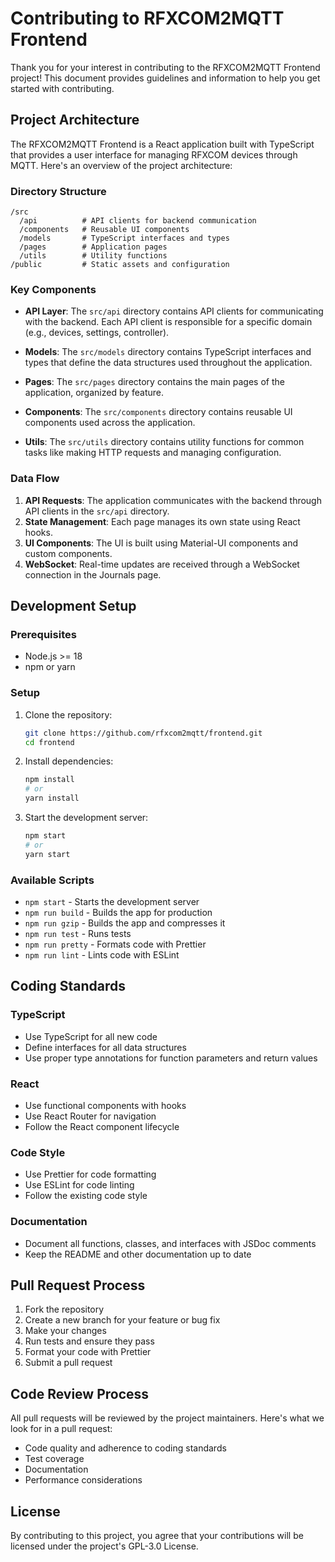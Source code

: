# Contributing to RFXCOM2MQTT Frontend

Thank you for your interest in contributing to the RFXCOM2MQTT Frontend project! This document provides guidelines and information to help you get started with contributing.

## Project Architecture

The RFXCOM2MQTT Frontend is a React application built with TypeScript that provides a user interface for managing RFXCOM devices through MQTT. Here's an overview of the project architecture:

### Directory Structure

```
/src
  /api          # API clients for backend communication
  /components   # Reusable UI components
  /models       # TypeScript interfaces and types
  /pages        # Application pages
  /utils        # Utility functions
/public         # Static assets and configuration
```

### Key Components

- **API Layer**: The `src/api` directory contains API clients for communicating with the backend. Each API client is responsible for a specific domain (e.g., devices, settings, controller).

- **Models**: The `src/models` directory contains TypeScript interfaces and types that define the data structures used throughout the application.

- **Pages**: The `src/pages` directory contains the main pages of the application, organized by feature.

- **Components**: The `src/components` directory contains reusable UI components used across the application.

- **Utils**: The `src/utils` directory contains utility functions for common tasks like making HTTP requests and managing configuration.

### Data Flow

1. **API Requests**: The application communicates with the backend through API clients in the `src/api` directory.
2. **State Management**: Each page manages its own state using React hooks.
3. **UI Components**: The UI is built using Material-UI components and custom components.
4. **WebSocket**: Real-time updates are received through a WebSocket connection in the Journals page.

## Development Setup

### Prerequisites

- Node.js >= 18
- npm or yarn

### Setup

1. Clone the repository:
   ```bash
   git clone https://github.com/rfxcom2mqtt/frontend.git
   cd frontend
   ```

2. Install dependencies:
   ```bash
   npm install
   # or
   yarn install
   ```

3. Start the development server:
   ```bash
   npm start
   # or
   yarn start
   ```

### Available Scripts

- `npm start` - Starts the development server
- `npm run build` - Builds the app for production
- `npm run gzip` - Builds the app and compresses it
- `npm run test` - Runs tests
- `npm run pretty` - Formats code with Prettier
- `npm run lint` - Lints code with ESLint

## Coding Standards

### TypeScript

- Use TypeScript for all new code
- Define interfaces for all data structures
- Use proper type annotations for function parameters and return values

### React

- Use functional components with hooks
- Use React Router for navigation
- Follow the React component lifecycle

### Code Style

- Use Prettier for code formatting
- Use ESLint for code linting
- Follow the existing code style

### Documentation

- Document all functions, classes, and interfaces with JSDoc comments
- Keep the README and other documentation up to date

## Pull Request Process

1. Fork the repository
2. Create a new branch for your feature or bug fix
3. Make your changes
4. Run tests and ensure they pass
5. Format your code with Prettier
6. Submit a pull request

## Code Review Process

All pull requests will be reviewed by the project maintainers. Here's what we look for in a pull request:

- Code quality and adherence to coding standards
- Test coverage
- Documentation
- Performance considerations

## License

By contributing to this project, you agree that your contributions will be licensed under the project's GPL-3.0 License.
